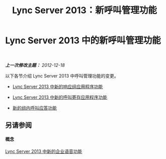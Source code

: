 ﻿---
title: Lync Server 2013：新呼叫管理功能
TOCTitle: 新呼叫管理功能
ms:assetid: 99246e87-daba-4bf0-9e2c-763dffa56b58
ms:mtpsurl: https://technet.microsoft.com/zh-cn/library/Gg398789(v=OCS.15)
ms:contentKeyID: 49313701
ms.date: 05/19/2016
mtps_version: v=OCS.15
ms.translationtype: HT
---

# Lync Server 2013 中的新呼叫管理功能

 

_**上一次修改主题：** 2012-12-18_

以下各节介绍 Lync Server 2013 中呼叫管理功能的变更。

  - [Lync Server 2013 中新的响应组应用程序功能](lync-server-2013-new-response-group-application-features.md)

  - [Lync Server 2013 中新的呼叫寄存应用程序功能](lync-server-2013-new-call-park-application-features.md)

  - [新的组内呼叫应答功能](lync-server-2013-new-group-call-pickup-feature.md)

## 另请参阅

#### 概念

[Lync Server 2013 中新的企业语音功能](lync-server-2013-new-enterprise-voice-features.md)

